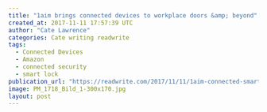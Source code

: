 ```yaml
---
title: "1aim brings connected devices to workplace doors &amp; beyond"
created_at: 2017-11-11 17:57:39 UTC
author: "Cate Lawrence"
categories: Cate writing readwrite
tags: 
  - Connected Devices
  - Amazon
  - connected security
  - smart lock
publication_url: "https://readwrite.com/2017/11/11/1aim-connected-smarts-workplace-doors-beyond/"
image: PM_1718_Bild_1-300x170.jpg
layout: post
---
```

